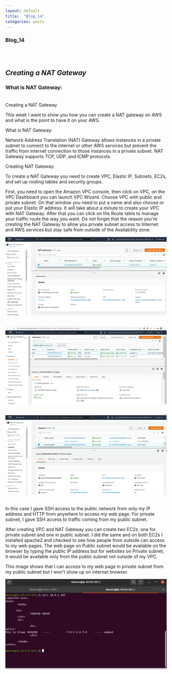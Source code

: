 ```yaml
---
layout: default
title:  "Blog_14"
categories: posts
---
```


### Blog_14
<br><br>


## *Creating a NAT Gateway*<br>


### What is NAT Gateway:<br><br>


Creating a NAT Gateway

This week I want to show you how you can create a NAT gateway on AWS and what is the point to have it on your AWS.

What is NAT Gateway:

Network Address Translation (NAT) Gateway allows instances in a private subnet to connect to the internet or other AWS services but prevent the traffic from internet connection to those instances in a private subnet.
NAT Gateway supports TCP, UDP, and ICMP protocols.

Creating NAT Gateway:

To create a NAT Gateway you need to create VPC, Elastic IP, Subnets, EC2s, and set up routing tables and security groups.
  
First, you need to open the Amazon VPC console, then click on VPC, on the VPC Dashboard you can launch VPC Wizard.
Choose VPC with public and private subnet. On that window you need to put a name and also choose or put your Elastic IP address.
It will take about a minute to create your VPC with NAT Gateway. After that you can click on the Route table to manage your traffic route the way you want.
Do not forget that the reason you're creating the NAT Gateway to allow you private subnet access to Internet and AWS services but stay safe from outside of the Availability zone. 

![image](https://raw.githubusercontent.com/sevakZ/sevakZ.github.io/master/docs/_image/blog14-1.jpg)<br><br>

![image](https://raw.githubusercontent.com/sevakZ/sevakZ.github.io/master/docs/_image/blog14-2.jpg)<br><br>

![image](https://raw.githubusercontent.com/sevakZ/sevakZ.github.io/master/docs/_image/blog14-3.jpg)<br><br>


In this case I gave SSH access to the public network from only my IP address and HTTP from anywhere to access my web page.
For private subnet, I gave SSH access to traffic coming from my public subnet.




After creating VPC and NAT Gateway you can create two EC2s. one for private subnet and one in public subnet. I did the same and on both EC2s I installed apache2 and checked to see how people from outside can access to my web pages.
The web page on Public subnet would be available on the browser by typing the public IP address but for websites on Private subnet, it would be available only from the public subnet not outside of my VPC.<br>

This image shows that I can access to my web page in private subnet from my public subnet but I won't show up on internet browser. <br>

![image](https://raw.githubusercontent.com/sevakZ/sevakZ.github.io/master/docs/_image/blog14-5.jpg)<br>
